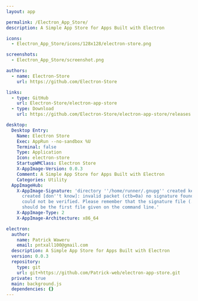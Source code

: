 ```yaml
---
layout: app

permalink: /Electron_App_Store/
description: A Simple App Store for Apps Built with Electron

icons:
  - Electron_App_Store/icons/128x128/electron-store.png

screenshots:
  - Electron_App_Store/screenshot.png

authors:
  - name: Electron-Store
    url: https://github.com/Electron-Store

links:
  - type: GitHub
    url: Electron-Store/electron-app-store
  - type: Download
    url: https://github.com/Electron-Store/electron-app-store/releases

desktop:
  Desktop Entry:
    Name: Electron Store
    Exec: AppRun --no-sandbox %U
    Terminal: false
    Type: Application
    Icon: electron-store
    StartupWMClass: Electron Store
    X-AppImage-Version: 0.0.3
    Comment: A Simple App Store for Apps Built with Electron
    Categories: Utility
  AppImageHub:
    X-AppImage-Signature: 'directory ''/home/runner/.gnupg'' created keybox ''/home/runner/.gnupg/pubring.kbx''
      created [don''t know]: invalid packet (ctb=0a) no signature found the signature
      could not be verified. Please remember that the signature file (.sig or .asc)
      should be the first file given on the command line.'
    X-AppImage-Type: 2
    X-AppImage-Architecture: x86_64

electron:
  author:
    name: Patrick Waweru
    email: pntxall100@gmail.com
  description: A Simple App Store for Apps Built with Electron
  version: 0.0.3
  repository:
    type: git
    url: git+https://github.com/Patrick-web/electron-app-store.git
  private: true
  main: background.js
  dependencies: {}
---
```

